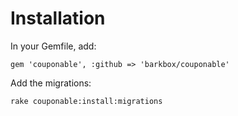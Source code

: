 Installation
==========

In your Gemfile, add:
```
gem 'couponable', :github => 'barkbox/couponable'
```

Add the migrations:
```
rake couponable:install:migrations
```
